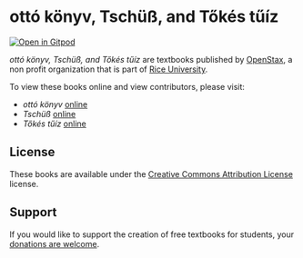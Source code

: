 # ottó könyv, Tschüß, and Tőkés tűíz

[![Open in Gitpod](https://gitpod.io/button/open-in-gitpod.svg)](https://gitpod.io/from-referrer/)

_ottó könyv, Tschüß, and Tőkés tűíz_ are textbooks published by [OpenStax](https://openstax.org/), a non profit organization that is part of [Rice University](https://www.rice.edu/).

To view these books online and view contributors, please visit:
- _ottó könyv_ [online](https://openstax.org/details/books/ott%C3%B3-k%C3%B6nyv)
- _Tschüß_ [online](https://openstax.org/details/books/Tsch%C3%BC%C3%9F)
- _Tőkés tűíz_ [online](https://openstax.org/details/books/t%C5%91k%C3%A9s-t%C5%B1%C3%ADz)

## License
These books are available under the [Creative Commons Attribution License](./LICENSE) license.

## Support
If you would like to support the creation of free textbooks for students, your [donations are welcome](https://riceconnect.rice.edu/donation/support-openstax-banner).

